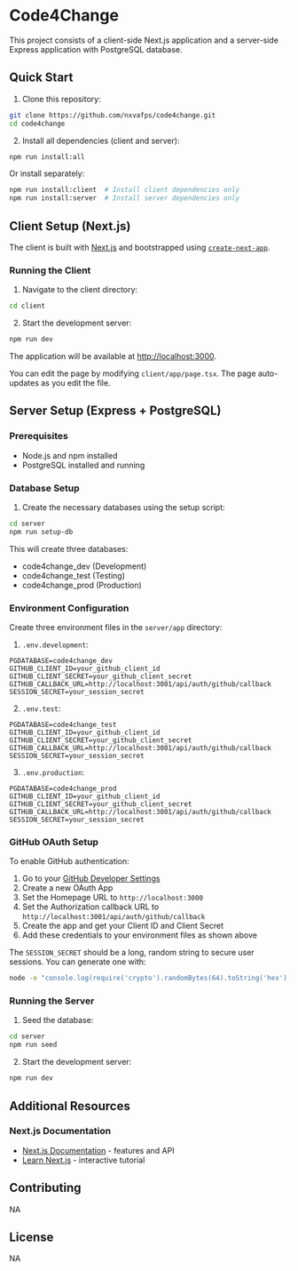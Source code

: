 # Code4Change

This project consists of a client-side Next.js application and a server-side Express application with PostgreSQL database.

## Quick Start

1. Clone this repository:

```bash
git clone https://github.com/nxvafps/code4change.git
cd code4change
```

2. Install all dependencies (client and server):

```bash
npm run install:all
```

Or install separately:

```bash
npm run install:client  # Install client dependencies only
npm run install:server  # Install server dependencies only
```

## Client Setup (Next.js)

The client is built with [Next.js](https://nextjs.org) and bootstrapped using [`create-next-app`](https://nextjs.org/docs/app/api-reference/cli/create-next-app).

### Running the Client

1. Navigate to the client directory:

```bash
cd client
```

2. Start the development server:

```bash
npm run dev
```

The application will be available at [http://localhost:3000](http://localhost:3000).

You can edit the page by modifying `client/app/page.tsx`. The page auto-updates as you edit the file.

## Server Setup (Express + PostgreSQL)

### Prerequisites

- Node.js and npm installed
- PostgreSQL installed and running

### Database Setup

1. Create the necessary databases using the setup script:

```bash
cd server
npm run setup-db
```

This will create three databases:

- code4change_dev (Development)
- code4change_test (Testing)
- code4change_prod (Production)

### Environment Configuration

Create three environment files in the `server/app` directory:

1. `.env.development`:

```
PGDATABASE=code4change_dev
GITHUB_CLIENT_ID=your_github_client_id
GITHUB_CLIENT_SECRET=your_github_client_secret
GITHUB_CALLBACK_URL=http://localhost:3001/api/auth/github/callback
SESSION_SECRET=your_session_secret
```

2. `.env.test`:

```
PGDATABASE=code4change_test
GITHUB_CLIENT_ID=your_github_client_id
GITHUB_CLIENT_SECRET=your_github_client_secret
GITHUB_CALLBACK_URL=http://localhost:3001/api/auth/github/callback
SESSION_SECRET=your_session_secret
```

3. `.env.production`:

```
PGDATABASE=code4change_prod
GITHUB_CLIENT_ID=your_github_client_id
GITHUB_CLIENT_SECRET=your_github_client_secret
GITHUB_CALLBACK_URL=http://localhost:3001/api/auth/github/callback
SESSION_SECRET=your_session_secret
```

### GitHub OAuth Setup

To enable GitHub authentication:

1. Go to your [GitHub Developer Settings](https://github.com/settings/developers)
2. Create a new OAuth App
3. Set the Homepage URL to `http://localhost:3000`
4. Set the Authorization callback URL to `http://localhost:3001/api/auth/github/callback`
5. Create the app and get your Client ID and Client Secret
6. Add these credentials to your environment files as shown above

The `SESSION_SECRET` should be a long, random string to secure user sessions. You can generate one with:

```bash
node -e "console.log(require('crypto').randomBytes(64).toString('hex'))"
```

### Running the Server

1. Seed the database:

```bash
cd server
npm run seed
```

2. Start the development server:

```bash
npm run dev
```

## Additional Resources

### Next.js Documentation

- [Next.js Documentation](https://nextjs.org/docs) - features and API
- [Learn Next.js](https://nextjs.org/learn) - interactive tutorial

## Contributing

NA

## License

NA
